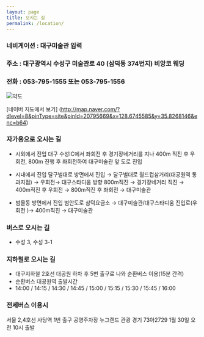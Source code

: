 ```yaml
---
layout: page
title: 오시는 길 
permalink: /location/
---
```


### 네비게이션 : 대구미술관 입력
### 주소 : 대구광역시 수성구 미술관로 40 (삼덕동 374번지) 비앙코 웨딩
### 전화 : 053-795-1555 또는 053-795-1556

![약도](http://evoka.github.io/images/map.png)

[네이버 지도에서 보기] (http://map.naver.com/?dlevel=8&pinType=site&pinId=20795669&x=128.6745585&y=35.8268146&enc=b64)


### 자가용으로 오시는 길
* 시외에서 진입
대구 수성IC에서 좌회전 후 경기장네거리를 지나 400m 직진 후 우회전, 800m 진행 후
좌회전하여 대구미술관 앞 도로 진입

* 시내에서 진입
달구벌대로 방면에서 진입 → 달구벌대로 월드컵삼거리(대공원역 통과지점) → 우회전→
대구스타디움 방향 800m직진 → 경기장네거리 직진 → 400m직진 후 우회전 → 800m직진 후 좌회전 → 대구미술관

* 범물동 방면에서 진입
범안도로 삼덕요금소 → 대구미술관/대구스타디움 진입로(우회전 )→ 400m직진 →
대구미술관


### 버스로 오시는 길
* 수성 3, 수성 3-1

### 지하철로 오시는 길
* 대구지하철 2호선 대공원 하차 후 5번 출구로 나와 순환버스 이용(15분 간격)
* 순환버스 대공원역 출발시간
* 14:00 / 14:15 / 14:30 / 14:45 / 15:00 / 15:15 / 15:30 / 15:45 / 16:00

### 전세버스 이용시
서울 2,4호선 사당역 1번 출구 공영주차장
뉴그랜드 관광 경기 73아2729
1월 30일 오전 10시 출발
